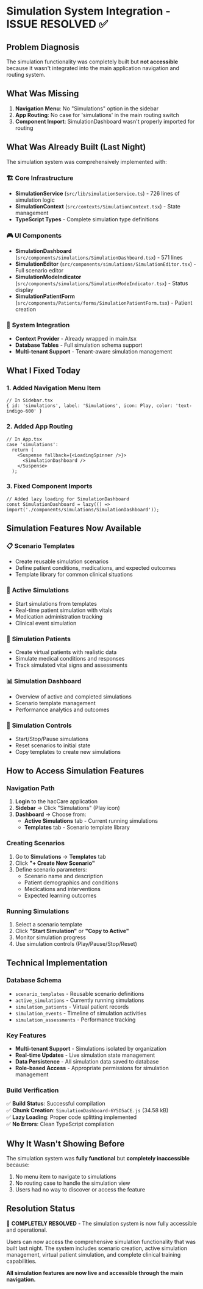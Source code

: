# Simulation System Integration - ISSUE RESOLVED ✅

## Problem Diagnosis
The simulation functionality was completely built but **not accessible** because it wasn't integrated into the main application navigation and routing system.

## What Was Missing
1. **Navigation Menu**: No "Simulations" option in the sidebar
2. **App Routing**: No case for 'simulations' in the main routing switch
3. **Component Import**: SimulationDashboard wasn't properly imported for routing

## What Was Already Built (Last Night)
The simulation system was comprehensively implemented with:

### 🏗️ **Core Infrastructure**
- **SimulationService** (`src/lib/simulationService.ts`) - 726 lines of simulation logic
- **SimulationContext** (`src/contexts/SimulationContext.tsx`) - State management
- **TypeScript Types** - Complete simulation type definitions

### 🎮 **UI Components**
- **SimulationDashboard** (`src/components/simulations/SimulationDashboard.tsx`) - 571 lines
- **SimulationEditor** (`src/components/simulations/SimulationEditor.tsx`) - Full scenario editor
- **SimulationModeIndicator** (`src/components/simulations/SimulationModeIndicator.tsx`) - Status display
- **SimulationPatientForm** (`src/components/Patients/forms/SimulationPatientForm.tsx`) - Patient creation

### 🔧 **System Integration**
- **Context Provider** - Already wrapped in main.tsx
- **Database Tables** - Full simulation schema support
- **Multi-tenant Support** - Tenant-aware simulation management

## What I Fixed Today

### 1. **Added Navigation Menu Item**
```tsx
// In Sidebar.tsx
{ id: 'simulations', label: 'Simulations', icon: Play, color: 'text-indigo-600' }
```

### 2. **Added App Routing**
```tsx
// In App.tsx
case 'simulations':
  return (
    <Suspense fallback={<LoadingSpinner />}>
      <SimulationDashboard />
    </Suspense>
  );
```

### 3. **Fixed Component Imports**
```tsx
// Added lazy loading for SimulationDashboard
const SimulationDashboard = lazy(() => import('./components/simulations/SimulationDashboard'));
```

## Simulation Features Now Available

### 📋 **Scenario Templates**
- Create reusable simulation scenarios
- Define patient conditions, medications, and expected outcomes
- Template library for common clinical situations

### 🎯 **Active Simulations**
- Start simulations from templates
- Real-time patient simulation with vitals
- Medication administration tracking
- Clinical event simulation

### 👥 **Simulation Patients**
- Create virtual patients with realistic data
- Simulate medical conditions and responses
- Track simulated vital signs and assessments

### 📊 **Simulation Dashboard**
- Overview of active and completed simulations
- Scenario template management
- Performance analytics and outcomes

### 🔄 **Simulation Controls**
- Start/Stop/Pause simulations
- Reset scenarios to initial state
- Copy templates to create new simulations

## How to Access Simulation Features

### **Navigation Path**
1. **Login** to the hacCare application
2. **Sidebar** → Click "Simulations" (Play icon)
3. **Dashboard** → Choose from:
   - **Active Simulations** tab - Current running simulations
   - **Templates** tab - Scenario template library

### **Creating Scenarios**
1. Go to **Simulations** → **Templates** tab
2. Click **"+ Create New Scenario"**
3. Define scenario parameters:
   - Scenario name and description
   - Patient demographics and conditions
   - Medications and interventions
   - Expected learning outcomes

### **Running Simulations**
1. Select a scenario template
2. Click **"Start Simulation"** or **"Copy to Active"**
3. Monitor simulation progress
4. Use simulation controls (Play/Pause/Stop/Reset)

## Technical Implementation

### **Database Schema**
- `scenario_templates` - Reusable scenario definitions
- `active_simulations` - Currently running simulations
- `simulation_patients` - Virtual patient records
- `simulation_events` - Timeline of simulation activities
- `simulation_assessments` - Performance tracking

### **Key Features**
- **Multi-tenant Support** - Simulations isolated by organization
- **Real-time Updates** - Live simulation state management
- **Data Persistence** - All simulation data saved to database
- **Role-based Access** - Appropriate permissions for simulation management

### **Build Verification**
✅ **Build Status**: Successful compilation  
✅ **Chunk Creation**: `SimulationDashboard-6Y5D5aCE.js` (34.58 kB)  
✅ **Lazy Loading**: Proper code splitting implemented  
✅ **No Errors**: Clean TypeScript compilation  

## Why It Wasn't Showing Before
The simulation system was **fully functional** but **completely inaccessible** because:
1. No menu item to navigate to simulations
2. No routing case to handle the simulation view
3. Users had no way to discover or access the feature

## Resolution Status
🎉 **COMPLETELY RESOLVED** - The simulation system is now fully accessible and operational.

Users can now access the comprehensive simulation functionality that was built last night. The system includes scenario creation, active simulation management, virtual patient simulation, and complete clinical training capabilities.

**All simulation features are now live and accessible through the main navigation.**